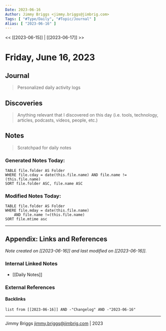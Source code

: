 ```yaml
---
Date: 2023-06-16
Author: Jimmy Briggs <jimmy.briggs@jimbrig.com>
Tags: [ "#Type/Daily", "#Topic/Journal" ]
Alias: [ "2023-06-16" ]
---
```


<< [[2023-06-15]] | [[2023-06-17]] >>

# Friday, June 16, 2023

## Journal

> Personalized daily activity logs

## Discoveries

> Anything relevant that I discovered on this day (i.e. tools, technology, articles, podcasts, videos, people, etc.)

## Notes

> Scratchpad for daily notes

### Generated Notes Today:

```dataview
TABLE file.folder AS Folder 
WHERE file.cday = date(this.file.name) AND file.name !=(this.file.name) 
SORT file.folder ASC, file.name ASC
```

### Modified Notes Today:

```dataview
TABLE file.folder AS Folder
WHERE file.mday = date(this.file.name) 
	AND file.name !=(this.file.name)
SORT file.mtime asc
```

***

## Appendix: Links and References

*Note created on [[2023-06-16]] and last modified on [[2023-06-16]].*

### Internal Linked Notes

- [[Daily Notes]]

### External References

#### Backlinks

```dataview
list from [[2023-06-16]] AND -"Changelog" AND -"2023-06-16"
```


***

Jimmy Briggs <jimmy.briggs@jimbrig.com> | 2023